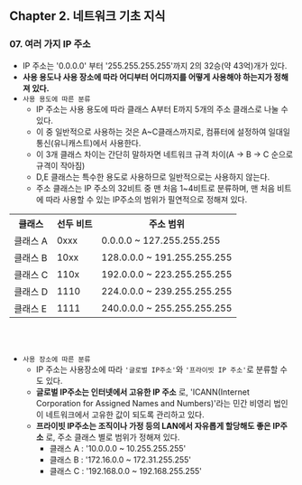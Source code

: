 ## Chapter 2. 네트워크 기초 지식
### 07. 여러 가지 IP 주소
* IP 주소는 '0.0.0.0' 부터 '255.255.255.255'까지 2의 32승(약 43억)개가 있다.
* **사용 용도나 사용 장소에 따라 어디부터 어디까지를 어떻게 사용해야 하는지가 정해져 있다.**
* `사용 용도에 따른 분류`
	* IP 주소는 사용 용도에 따라 클래스 A부터 E까지 5개의 주소 클래스로 나눌 수 있다.
	* 이 중 일반적으로 사용하는 것은 A~C클래스까지로, 컴퓨터에 설정하여 일대일 통신(유니캐스트)에서 사용한다.
	* 이 3개 클래스 차이는 간단히 말하자면 네트워크 규격 차이(A → B → C 순으로 규격이 작아짐)
	* D,E 클래스는 특수한 용도로 사용하므로 일반적으로는 사용하지 않는다.
	* 주소 클래스는 IP 주소의 32비트 중 맨 처음 1~4비트로 분류하며, 맨 처음 비트에 따라 사용할 수 있는 IP주소의 범위가 필연적으로 정해져 있다.
<table>
	<tr>
		<th>클래스</th><th>선두 비트</th><th>주소 범위</th>
	</tr>
	<tr>
		<td>클래스 A</td><td>0xxx</td><td>0.0.0.0 ~ 127.255.255.255</td>
	</tr>
	<tr>
		<td>클래스 B</td><td>10xx</td><td>128.0.0.0 ~ 191.255.255.255</td>
	</tr>
	<tr>
		<td>클래스 C</td><td>110x</td><td>192.0.0.0 ~ 223.255.255.255</td>
	</tr>
	<tr>
		<td>클래스 D</td><td>1110</td><td>224.0.0.0 ~ 239.255.255.255</td>
	</tr>
	<tr>
		<td>클래스 E</td><td>1111</td><td>240.0.0.0 ~ 255.255.255.255</td>
	</tr>
</table>

<br/><br/> 


* `사용 장소에 따른 분류`
	* IP 주소는 사용장소에 따라 `'글로벌 IP주소'`와 `'프라이빗 IP 주소'`로 분류할 수도 있다.
	* **글로벌 IP주소는 인터넷에서 고유한 IP 주소** 로, 'ICANN(Internet Corporation for Assigned Names and Numbers)'라는 민간 비영리 법인이 네트워크에서 고유한 값이 되도록 관리하고 있다.
	* **프라이빗 IP주소는 조직이나 가정 등의 LAN에서 자유롭게 할당해도 좋은 IP주소** 로, 주소 클래스 별로 범위가 정해져 있다.
		* 클래스 A : '10.0.0.0 ~ 10.255.255.255'
		* 클래스 B : '172.16.0.0 ~ 172.31.255.255'
		* 클래스 C : '192.168.0.0 ~ 192.168.255.255'
